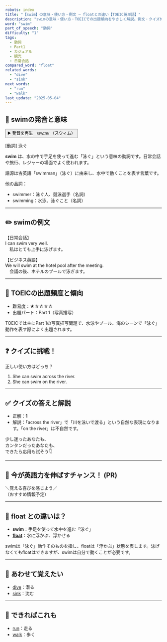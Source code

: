 ```yaml
---
robots: index
title: "【swim】の意味・使い方・例文 ― floatとの違い【TOEIC英単語】"
description: "swimの意味・使い方・TOEICでの出題傾向をやさしく解説。例文・クイズ付きでfloatとの違いもわかりやすく学べます。"
word: "swim"
part_of_speech: "動詞"
difficulty: "1"
tags:
  - 動詞
  - Part1
  - カジュアル
  - 観光
  - 日常会話
compared_word: "float"
related_words:
  - "dive"
  - "sink"
next_words:
  - "run"
  - "walk"
last_update: "2025-05-04"
---
```


## 🔰 swimの発音と意味

<button class="play-audio" onclick="playTTS('swim')">
  <span class="play-audio-main">
    ▶️ 発音を再生　/swɪm/
  </span>
  <span class="play-audio-sub">
    （スウィム）
  </span>
</button>

[動詞] 泳ぐ

**swim** は、水の中で手足を使って進む「泳ぐ」という意味の動詞です。日常会話や旅行、レジャーの場面でよく使われます。

語源は古英語「swimman」（泳ぐ）に由来し、水中で動くことを表す言葉です。

他の品詞：  
- swimmer：泳ぐ人、競泳選手（名詞）
- swimming：水泳、泳ぐこと（名詞）

---

## ✏️ swimの例文

【日常会話】  
I can swim very well.  
　私はとても上手に泳げます。

【ビジネス英語】  
We will swim at the hotel pool after the meeting.  
　会議の後、ホテルのプールで泳ぎます。

---

## 🎯 TOEICの出題頻度と傾向

- 難易度：★☆☆☆☆
- 出題パート：Part 1（写真描写）

TOEICでは主にPart 1の写真描写問題で、水泳やプール、海のシーンで「泳ぐ」動作を表す際によく出題されます。

---

## ❓ クイズに挑戦！

正しい使い方はどっち？

1. She can swim across the river.  
2. She can swim on the river.

---

## ✅ クイズの答えと解説

- 正解：**1**
- 解説：「across the river」で「川を泳いで渡る」という自然な表現になります。「on the river」は不自然です。

少し迷ったあなたも、  
カンタンだったあなたも、  
できたら応用も試そう👇️

---

## 🚀 今が英語力を伸ばすチャンス！ (PR)

<div class="info-center">
＼覚える喜びを感じよう／<br>  
（おすすめ情報予定）
</div>

---

## 🤔  float との違いは？

- **swim**：手足を使って水中を進む「泳ぐ」
- **[float](/float)**：水に浮かぶ、浮かせる

swimは「泳ぐ」動作そのものを指し、floatは「浮かぶ」状態を表します。泳げなくてもfloatはできますが、swimは自分で動くことが必要です。

---

## 🧩 あわせて覚えたい

- [dive](/dive)：潜る
- [sink](/sink)：沈む

---

## 📖 できればこれも

- [run](/run)：走る
- [walk](/walk)：歩く

<!-- cvid: aid44_bid42 -->
